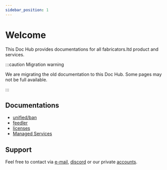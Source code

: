 ```yaml
---
sidebar_position: 1
---
```


# Welcome

This Doc Hub provides documentations for all fabricators.ltd product and services.

:::caution Migration warning

We are migrating the old documentation to this Doc Hub. Some pages may not be full available.

:::

## Documentations
- [unified/ban](/docs/unifiedban/)
- [feedler](/docs/feedler/)
- [licenses](/docs/licenses/)
- [Managed Services](/docs/ManagedServices/)

## Support
Feel free to contact via [e-mail](mailto:info@fabricators.ltd),  [discord](https://ds.fabricators.ltd) or our private [accounts](https://fabricators.ltd/about).